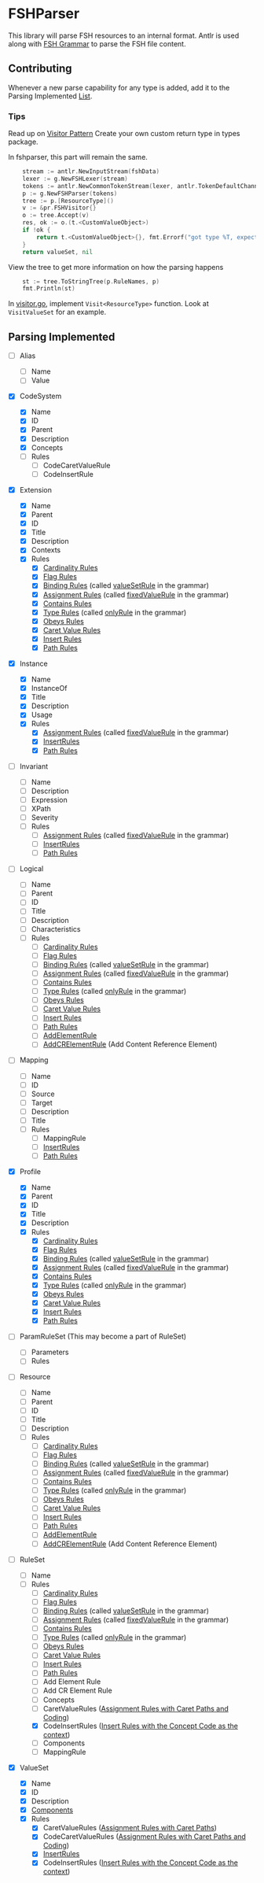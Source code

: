 # FSHParser

This library will parse FSH resources to an internal format. Antlr is used along with
[FSH Grammar](https://github.com/FHIR/sushi/tree/master/antlr/src/main/antlr) to parse the FSH file
content.

## Contributing

Whenever a new parse capability for any type is added, add it to the Parsing Implemented
[List](#parsing-implemented).

### Tips

Read up on [Visitor Pattern](https://refactoring.guru/design-patterns/visitor) Create your own
custom return type in types package.

In fshparser, this part will remain the same.

```go
    stream := antlr.NewInputStream(fshData)
    lexer := g.NewFSHLexer(stream)
    tokens := antlr.NewCommonTokenStream(lexer, antlr.TokenDefaultChannel)
    p := g.NewFSHParser(tokens)
    tree := p.[ResourceType]()
    v := &pr.FSHVisitor{}
    o := tree.Accept(v)
    res, ok := o.(t.<CustomValueObject>)
    if !ok {
        return t.<CustomValueObject>{}, fmt.Errorf("got type %T, expected types.ValueSet", o)
    }
    return valueSet, nil
```

View the tree to get more information on how the parsing happens

```go
    st := tree.ToStringTree(p.RuleNames, p)
    fmt.Println(st)
```

In [visitor.go](internal/parser/visitor.go), implement `Visit<ResourceType>` function. Look at
`VisitValueSet` for an example.

## Parsing Implemented

- [ ] Alias

  - [ ] Name
  - [ ] Value

- [x] CodeSystem

  - [x] Name
  - [x] ID
  - [x] Parent
  - [x] Description
  - [x] Concepts
  - [ ] Rules
    - [ ] CodeCaretValueRule
    - [ ] CodeInsertRule

- [x] Extension

  - [x] Name
  - [x] Parent
  - [x] ID
  - [x] Title
  - [x] Description
  - [x] Contexts
  - [x] Rules
    - [x] [Cardinality Rules](https://build.fhir.org/ig/HL7/fhir-shorthand/reference.html#cardinality-rules)
    - [x] [Flag Rules](https://build.fhir.org/ig/HL7/fhir-shorthand/reference.html#flag-rules)
    - [x] [Binding Rules](https://build.fhir.org/ig/HL7/fhir-shorthand/reference.html#binding-rules)
          (called
          [valueSetRule](https://github.com/verily-src/verily1/blob/main/common/fsh/internal/grammar/FSH.g4#L85)
          in the grammar)
    - [x] [Assignment Rules](https://build.fhir.org/ig/HL7/fhir-shorthand/reference.html#assignment-rules)
          (called
          [fixedValueRule](https://github.com/verily-src/verily1/blob/main/common/fsh/internal/grammar/FSH.g4#L86)
          in the grammar)
    - [x] [Contains Rules](https://build.fhir.org/ig/HL7/fhir-shorthand/reference.html#contains-rules-for-extensions)
    - [x] [Type Rules](https://build.fhir.org/ig/HL7/fhir-shorthand/reference.html#type-rules)
          (called
          [onlyRule](https://github.com/verily-src/verily1/blob/main/common/fsh/internal/grammar/FSH.g4#L88)
          in the grammar)
    - [x] [Obeys Rules](https://build.fhir.org/ig/HL7/fhir-shorthand/reference.html#obeys-rules)
    - [x] [Caret Value Rules](https://build.fhir.org/ig/HL7/fhir-shorthand/reference.html#assignments-with-caret-paths)
    - [x] [Insert Rules](https://build.fhir.org/ig/HL7/fhir-shorthand/reference.html#insert-rules)
    - [x] [Path Rules](https://build.fhir.org/ig/HL7/fhir-shorthand/reference.html#path-rules)

- [x] Instance

  - [x] Name
  - [x] InstanceOf
  - [x] Title
  - [x] Description
  - [x] Usage
  - [x] Rules
    - [x] [Assignment Rules](https://build.fhir.org/ig/HL7/fhir-shorthand/reference.html#assignment-rules)
          (called
          [fixedValueRule](https://github.com/verily-src/verily1/blob/main/common/fsh/internal/grammar/FSH.g4#L86)
          in the grammar)
    - [x] [InsertRules](https://build.fhir.org/ig/HL7/fhir-shorthand/reference.html#insert-rules)
    - [x] [Path Rules](https://build.fhir.org/ig/HL7/fhir-shorthand/reference.html#path-rules)

- [ ] Invariant

  - [ ] Name
  - [ ] Description
  - [ ] Expression
  - [ ] XPath
  - [ ] Severity
  - [ ] Rules
    - [ ] [Assignment Rules](https://build.fhir.org/ig/HL7/fhir-shorthand/reference.html#assignment-rules)
          (called
          [fixedValueRule](https://github.com/verily-src/verily1/blob/main/common/fsh/internal/grammar/FSH.g4#L86)
          in the grammar)
    - [ ] [InsertRules](https://build.fhir.org/ig/HL7/fhir-shorthand/reference.html#insert-rules)
    - [ ] [Path Rules](https://build.fhir.org/ig/HL7/fhir-shorthand/reference.html#path-rules)

- [ ] Logical

  - [ ] Name
  - [ ] Parent
  - [ ] ID
  - [ ] Title
  - [ ] Description
  - [ ] Characteristics
  - [ ] Rules
    - [ ] [Cardinality Rules](https://build.fhir.org/ig/HL7/fhir-shorthand/reference.html#cardinality-rules)
    - [ ] [Flag Rules](https://build.fhir.org/ig/HL7/fhir-shorthand/reference.html#flag-rules)
    - [ ] [Binding Rules](https://build.fhir.org/ig/HL7/fhir-shorthand/reference.html#binding-rules)
          (called
          [valueSetRule](https://github.com/verily-src/verily1/blob/main/common/fsh/internal/grammar/FSH.g4#L85)
          in the grammar)
    - [ ] [Assignment Rules](https://build.fhir.org/ig/HL7/fhir-shorthand/reference.html#assignment-rules)
          (called
          [fixedValueRule](https://github.com/verily-src/verily1/blob/main/common/fsh/internal/grammar/FSH.g4#L86)
          in the grammar)
    - [ ] [Contains Rules](https://build.fhir.org/ig/HL7/fhir-shorthand/reference.html#contains-rules-for-extensions)
    - [ ] [Type Rules](https://build.fhir.org/ig/HL7/fhir-shorthand/reference.html#type-rules)
          (called
          [onlyRule](https://github.com/verily-src/verily1/blob/main/common/fsh/internal/grammar/FSH.g4#L88)
          in the grammar)
    - [ ] [Obeys Rules](https://build.fhir.org/ig/HL7/fhir-shorthand/reference.html#obeys-rules)
    - [ ] [Caret Value Rules](https://build.fhir.org/ig/HL7/fhir-shorthand/reference.html#assignments-with-caret-paths)
    - [ ] [Insert Rules](https://build.fhir.org/ig/HL7/fhir-shorthand/reference.html#insert-rules)
    - [ ] [Path Rules](https://build.fhir.org/ig/HL7/fhir-shorthand/reference.html#path-rules)
    - [ ] [AddElementRule](https://build.fhir.org/ig/HL7/fhir-shorthand/reference.html#add-element-rules)
    - [ ] [AddCRElementRule](https://build.fhir.org/ig/HL7/fhir-shorthand/reference.html#add-element-rules)
          (Add Content Reference Element)

- [ ] Mapping

  - [ ] Name
  - [ ] ID
  - [ ] Source
  - [ ] Target
  - [ ] Description
  - [ ] Title
  - [ ] Rules
    - [ ] MappingRule
    - [ ] [InsertRules](https://build.fhir.org/ig/HL7/fhir-shorthand/reference.html#insert-rules)
    - [ ] [Path Rules](https://build.fhir.org/ig/HL7/fhir-shorthand/reference.html#path-rules)

- [x] Profile

  - [x] Name
  - [x] Parent
  - [x] ID
  - [x] Title
  - [x] Description
  - [x] Rules
    - [x] [Cardinality Rules](https://build.fhir.org/ig/HL7/fhir-shorthand/reference.html#cardinality-rules)
    - [x] [Flag Rules](https://build.fhir.org/ig/HL7/fhir-shorthand/reference.html#flag-rules)
    - [x] [Binding Rules](https://build.fhir.org/ig/HL7/fhir-shorthand/reference.html#binding-rules)
          (called
          [valueSetRule](https://github.com/verily-src/verily1/blob/main/common/fsh/internal/grammar/FSH.g4#L85)
          in the grammar)
    - [x] [Assignment Rules](https://build.fhir.org/ig/HL7/fhir-shorthand/reference.html#assignment-rules)
          (called
          [fixedValueRule](https://github.com/verily-src/verily1/blob/main/common/fsh/internal/grammar/FSH.g4#L86)
          in the grammar)
    - [x] [Contains Rules](https://build.fhir.org/ig/HL7/fhir-shorthand/reference.html#contains-rules-for-extensions)
    - [x] [Type Rules](https://build.fhir.org/ig/HL7/fhir-shorthand/reference.html#type-rules)
          (called
          [onlyRule](https://github.com/verily-src/verily1/blob/main/common/fsh/internal/grammar/FSH.g4#L88)
          in the grammar)
    - [x] [Obeys Rules](https://build.fhir.org/ig/HL7/fhir-shorthand/reference.html#obeys-rules)
    - [x] [Caret Value Rules](https://build.fhir.org/ig/HL7/fhir-shorthand/reference.html#assignments-with-caret-paths)
    - [x] [Insert Rules](https://build.fhir.org/ig/HL7/fhir-shorthand/reference.html#insert-rules)
    - [x] [Path Rules](https://build.fhir.org/ig/HL7/fhir-shorthand/reference.html#path-rules)

- [ ] ParamRuleSet (This may become a part of RuleSet)

  - [ ] Parameters
  - [ ] Rules

- [ ] Resource

  - [ ] Name
  - [ ] Parent
  - [ ] ID
  - [ ] Title
  - [ ] Description
  - [ ] Rules
    - [ ] [Cardinality Rules](https://build.fhir.org/ig/HL7/fhir-shorthand/reference.html#cardinality-rules)
    - [ ] [Flag Rules](https://build.fhir.org/ig/HL7/fhir-shorthand/reference.html#flag-rules)
    - [ ] [Binding Rules](https://build.fhir.org/ig/HL7/fhir-shorthand/reference.html#binding-rules)
          (called
          [valueSetRule](https://github.com/verily-src/verily1/blob/main/common/fsh/internal/grammar/FSH.g4#L85)
          in the grammar)
    - [ ] [Assignment Rules](https://build.fhir.org/ig/HL7/fhir-shorthand/reference.html#assignment-rules)
          (called
          [fixedValueRule](https://github.com/verily-src/verily1/blob/main/common/fsh/internal/grammar/FSH.g4#L86)
          in the grammar)
    - [ ] [Contains Rules](https://build.fhir.org/ig/HL7/fhir-shorthand/reference.html#contains-rules-for-extensions)
    - [ ] [Type Rules](https://build.fhir.org/ig/HL7/fhir-shorthand/reference.html#type-rules)
          (called
          [onlyRule](https://github.com/verily-src/verily1/blob/main/common/fsh/internal/grammar/FSH.g4#L88)
          in the grammar)
    - [ ] [Obeys Rules](https://build.fhir.org/ig/HL7/fhir-shorthand/reference.html#obeys-rules)
    - [ ] [Caret Value Rules](https://build.fhir.org/ig/HL7/fhir-shorthand/reference.html#assignments-with-caret-paths)
    - [ ] [Insert Rules](https://build.fhir.org/ig/HL7/fhir-shorthand/reference.html#insert-rules)
    - [ ] [Path Rules](https://build.fhir.org/ig/HL7/fhir-shorthand/reference.html#path-rules)
    - [ ] [AddElementRule](https://build.fhir.org/ig/HL7/fhir-shorthand/reference.html#add-element-rules)
    - [ ] [AddCRElementRule](https://build.fhir.org/ig/HL7/fhir-shorthand/reference.html#add-element-rules)
          (Add Content Reference Element)

- [ ] RuleSet

  - [ ] Name
  - [ ] Rules
    - [ ] [Cardinality Rules](https://build.fhir.org/ig/HL7/fhir-shorthand/reference.html#cardinality-rules)
    - [ ] [Flag Rules](https://build.fhir.org/ig/HL7/fhir-shorthand/reference.html#flag-rules)
    - [ ] [Binding Rules](https://build.fhir.org/ig/HL7/fhir-shorthand/reference.html#binding-rules)
          (called
          [valueSetRule](https://github.com/verily-src/verily1/blob/main/common/fsh/internal/grammar/FSH.g4#L85)
          in the grammar)
    - [ ] [Assignment Rules](https://build.fhir.org/ig/HL7/fhir-shorthand/reference.html#assignment-rules)
          (called
          [fixedValueRule](https://github.com/verily-src/verily1/blob/main/common/fsh/internal/grammar/FSH.g4#L86)
          in the grammar)
    - [ ] [Contains Rules](https://build.fhir.org/ig/HL7/fhir-shorthand/reference.html#contains-rules-for-extensions)
    - [ ] [Type Rules](https://build.fhir.org/ig/HL7/fhir-shorthand/reference.html#type-rules)
          (called
          [onlyRule](https://github.com/verily-src/verily1/blob/main/common/fsh/internal/grammar/FSH.g4#L88)
          in the grammar)
    - [ ] [Obeys Rules](https://build.fhir.org/ig/HL7/fhir-shorthand/reference.html#obeys-rules)
    - [ ] [Caret Value Rules](https://build.fhir.org/ig/HL7/fhir-shorthand/reference.html#assignments-with-caret-paths)
    - [ ] [Insert Rules](https://build.fhir.org/ig/HL7/fhir-shorthand/reference.html#insert-rules)
    - [ ] [Path Rules](https://build.fhir.org/ig/HL7/fhir-shorthand/reference.html#path-rules)
    - [ ] Add Element Rule
    - [ ] Add CR Element Rule
    - [ ] Concepts
    - [ ] CaretValueRules
          ([Assignment Rules with Caret Paths and Coding](https://build.fhir.org/ig/HL7/fhir-shorthand/reference.html#insert-rules:~:text=authors%20MAY%20choose%20to%20repeat%20the%20code))
    - [x] CodeInsertRules
          ([Insert Rules with the Concept Code as the context](https://build.fhir.org/ig/HL7/fhir-shorthand/reference.html#inserting-rule-sets-with-path-context:~:text=inserted%20in%20the%20context%20of%20a%20concept))
    - [ ] Components
    - [ ] MappingRule

- [x] ValueSet
  - [x] Name
  - [x] ID
  - [x] Description
  - [x] [Components](https://build.fhir.org/ig/HL7/fhir-shorthand/reference.html#defining-value-sets)
  - [x] Rules
    - [x] CaretValueRules
          ([Assignment Rules with Caret Paths](https://build.fhir.org/ig/HL7/fhir-shorthand/reference.html#assignments-with-caret-paths))
    - [x] CodeCaretValueRules
          ([Assignment Rules with Caret Paths and Coding](https://build.fhir.org/ig/HL7/fhir-shorthand/reference.html#insert-rules:~:text=authors%20MAY%20choose%20to%20repeat%20the%20code))
    - [x] [InsertRules](https://build.fhir.org/ig/HL7/fhir-shorthand/reference.html#insert-rules)
    - [x] CodeInsertRules
          ([Insert Rules with the Concept Code as the context](https://build.fhir.org/ig/HL7/fhir-shorthand/reference.html#inserting-rule-sets-with-path-context:~:text=inserted%20in%20the%20context%20of%20a%20concept))
